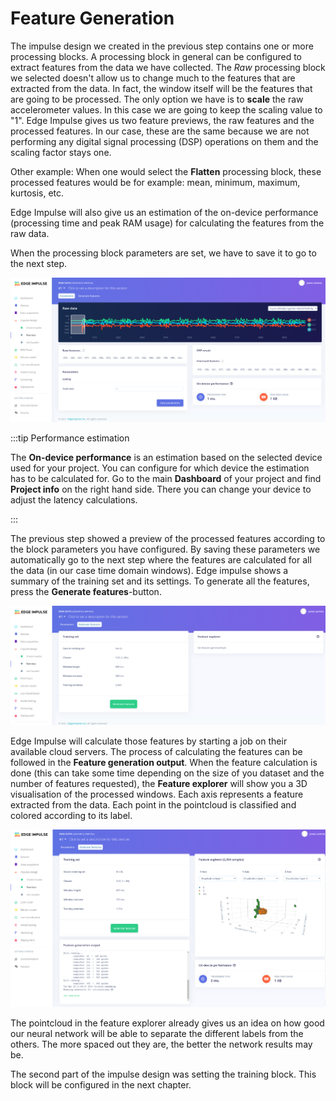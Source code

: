 # Feature Generation

The impulse design we created in the previous step contains one or more processing blocks. A processing block in general can be configured to extract features from the data we have collected. The *Raw* processing block we selected doesn't allow us to change much to the features that are extracted from the data. In fact, the window itself will be the features that are going to be processed. The only option we have is to **scale** the raw accelerometer values. In this case we are going to keep the scaling value to "1". Edge Impulse gives us two feature previews, the raw features and the processed features. In our case, these are the same because we are not performing any digital signal processing (DSP) operations on them and the scaling factor stays one.

Other example: When one would select the **Flatten** processing block, these processed features would be for example: mean, minimum, maximum, kurtosis, etc.

Edge Impulse will also give us an estimation of the on-device performance (processing time and peak RAM usage) for calculating the features from the raw data.

When the processing block parameters are set, we have to save it to go to the next step.

![Raw data settings](./img/ei_raw_data.png)

:::tip Performance estimation

The **On-device performance** is an estimation based on the selected device used for your project. You can configure for which device the estimation has to be calculated for. Go to the main **Dashboard** of your project and find **Project info** on the right hand side. There you can change your device to adjust the latency calculations.

:::

The previous step showed a preview of the processed features according to the block parameters you have configured. By saving these parameters we automatically go to the next step where the features are calculated for all the data (in our case time domain windows). Edge impulse shows a summary of the training set and its settings. To generate all the features, press the **Generate features**-button.

![Calculating raw data features](./img/ei_calc_features.png)

Edge Impulse will calculate those features by starting a job on their available cloud servers. The process of calculating the features can be followed in the **Feature generation output**. When the feature calculation is done (this can take some time depending on the size of you dataset and the number of features requested), the **Feature explorer** will show you a 3D visualisation of the processed windows. Each axis represents a feature extracted from the data. Each point in the pointcloud is classified and colored according to its label.

![Calculating raw data features](./img/ei_result_features.png)

The pointcloud in the feature explorer already gives us an idea on how good our neural network will be able to separate the different labels from the others. The more spaced out they are, the better the network results may be.

The second part of the impulse design was setting the training block. This block will be configured in the next chapter.

